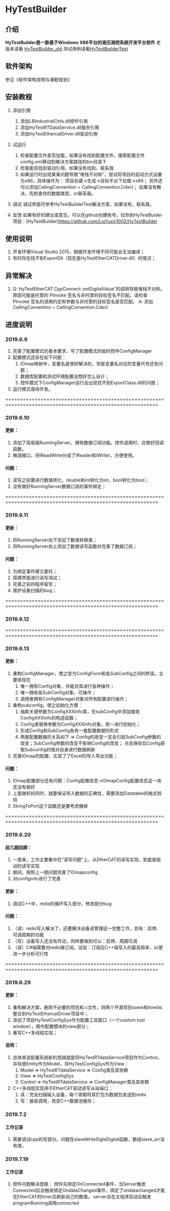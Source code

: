 # HyTestBuilder

## 介绍
**HyTestBuilder是一款基于Windows X86平台的液压测控系统开发平台软件**
老版本请看 [HyTestBuilder_old](https://github.com/LiuYuxin1002/HyTestBuilder_old)
测试用例请看[HyTestBuilderTest](https://github.com/LiuYuxin1002/HyTestBuilderTest)

## 软件架构
参见《软件架构说明与课题规划》


## 安装教程

1. 添加引用
	1. 添加LBIndustrialCtrls.dll控件引用
	2. 添加HyTestRTDataService.dll服务引用
	3. 添加HyTestEthercatDriver.dll驱动引用
2. 试运行
	1. 检查配置文件是否加载，如果没有找到配置文件，搜索配置文件config.xml移动到解决方案路径的bin目录下
	2. 检查能否找到驱动引用，如果没有找到，联系我
	3. 如果运行时出现某某问题导致“堆栈不对称”，尝试将项目的启动方式设置为x86，具体操作为：
		项目右键->生成->目标平台下拉框->x86；
		另外还可以添加CallingConvention = CallingConvention.Cdecl；
		如果没有解决，先检查你的数据类型，or联系我。
3. 调试
	调试界面可参考HyTestBuilderTest解决方案，如果没有，联系我。

4. 反馈
	如果有好的建议或意见，可以在github创建账号，拉你到HyTestBuider项目：[HyTestBuilder]https://github.com/LiuYuxin1002/HyTestBuilder



## 使用说明

1. 开发环境Visual Studio 2015，根据开发环境不同可能会无法编译；
2. 有时存在找不到ExportDll（现在是HyTestEtherCATDriver.dll）的情况；

## 异常解决
1. Q: HyTestEtherCAT.CppConnect::setDigitalValue”的调用导致堆栈不对称。原因可能是托管的 PInvoke 签名与非托管的目标签名不匹配。请检查 PInvoke 签名的调用约定和参数与非托管的目标签名是否匹配。 
   A: 添加CallingConvention = CallingConvention.Cdecl 

## 进度说明

### 2019.6.9 
1. 完善了配置模式的基本要求，写了配置模式的临时控件ConfigManager
2. 配置模式还存在如下问题：
	1) IOmap映射中，变量名是很好解决的，但是变量名对应的变量代号还有问题；
	2) 数据库配置和测试环境配置没想好怎么设计；
	3) 控件模式下ConfigManager运行会出现找不到ExportClass.dll的问题；
3. 运行模式亟待开发。

==========================================================================================================
### 2019.6.10 
#### 更新： 
1. 添加了简易版RunningServer，拥有数据订阅功能。控件调用时，应做好回调函数。
2. 微调接口，将IReadWrite分成了IReader和IWriter，方便使用。
#### 问题： 
1. 读写之前要进行数值转化，double和int转化为int，bool转化为bool；
2. 没有做好RunningServer数据订阅的事件绑定；

==========================================================================================================
### 2019.6.11
#### 更新： 
1. 将RunningServer向下添加了数值转换类；
2. 将RunningServer向上添加了数据读写函数并完善了数据订阅；
#### 问题： 
1. 为绑定事件建立委托；
2. 搭建界面进行读写测试；
3. 完善之前的程序留空；
4. 维护设备扫描的bug；

==========================================================================================================
### 2019.6.12

==========================================================================================================
### 2019.6.13
#### 更新：
1. 重构ConfigManager，使之变为ConfigForm和各SubConfig之间的桥梁。主要体现在
	1. 唯一拥有Config对象，并能对其进行各种操作；
	2. 唯一拥有各SubConfig对象，可操作；
	3. 调用者拥有ConfigManager对象对所有配置进行操作；
2. 重构subconfig，使之初始化方便：
	1. 抽取关键参数为ConfigXXXInfo类，在subConfig中添加接收ConfigXXXInfo的构造函数；
	2. Config类替换参数为ConfigXXXInfo对象，统一进行初始化；
	3. 形成Config和SubConfig各有一套配置数据的形式
	4. 两套配置数据的关系如下 => Config的改变一定会引起SubConfig参数的改变；SubConfig参数的改变不影响Config的改变；
	点击保存后Config获取Subconfig的值对自身进行数据刷新
3. 完善IOmap的配置，实现了了Excel的导入导出功能；
#### 问题： 
1. IOmap配置部分还有问题：Config配置信息->IOmapConfig配置信息这一块还没有做好
2. 上面做好的同时，就要保证导入数据的正确性，需要添加Datatable的格式校验
3. StringToPort这个函数还是要考虑撤掉

==========================================================================================================
### 2019.6.20
#### 前几期回顾： 
1. 一周来，工作主要集中在“读写问题”上，从EtherCAT的读写实现，到底层驱动的读写实现
2. 期间，按照上一期问题完善了IOmapconfig
3. 对configinfo进行了完善

#### 更新： 
1. 调试C++中，redis的循环写入部分，修改部分bug

#### 问题：
1. （读）redis写入解决了，还要解决设备读管理这一完整工作，具有：启停、可调周期的功能
2. （写）设备写入还没有开动，同样要做到可以：启停、周期可调
3. （读）C#端需要对redis做订阅，试验：订阅后C++端写入的最高频率，以便进一步分析可行性

==========================================================================================================
### 2019.6.29
#### 更新：
1. 重构解决方案，删除不必要的项目和.c文件，将两个开源项目soem和hiredis整合到HyTestEthercatDriver项目中；
2. 添加了项目HyTestConfigSys作为配置工具窗口（一个custom tool window），用作配置模块的view部分；
3. 重写C++多线程实现；

#### 说明：
1. 总体来说配置系统新的思路就是将HyTestRTdataService项目作为Control，并存放Entity作为Model，将HyTestConfigSys作为View：
	1. Model   => HyTestRTdataService => Config类及其依赖
	2. View    => HyTestConfigSys
	3. Control => HyTestRTdataService => ConfigManager类及其依赖
2. C++多线程实现用于EtherCAT驱动读写从站端口：
	1. 读：完全扫描输入设备，每个周期将其打包为数据包发送到redis
	2. 写：接收调用，改变C++数据池缓存；

### 2019.7.2
#### 工作记录
1. 需要调试cpp的写部分。问题在slaveWriteSigleDigital函数，数组slave_arr没有值。

### 2019.7.19
#### 工作记录
1. 控件问题解决思路：
	控件先绑定OnConnected事件，当Server触发Connected后会触发绑定OndataChanged事件，绑定了ondatachanged才能在EtherCAT的timer后刷新自己的数值。
	server会在主程序启动后触发programRunning调用connected